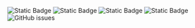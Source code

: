 ![Static Badge](https://img.shields.io/badge/blacklists-60-000000) ![Static Badge](https://img.shields.io/badge/blacklisted-2695071-cc0000) ![Static Badge](https://img.shields.io/badge/whitelisted-2242-00CC00) ![Static Badge](https://img.shields.io/badge/streaming_blacklist-28106-000000) ![GitHub issues](https://img.shields.io/github/issues/fabriziosalmi/blacklists)
